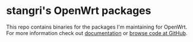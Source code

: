 # stangri's OpenWrt packages

This repo contains binaries for the packages I'm maintaining for OpenWrt. For more information check out [documentation](https://docs.openwrt.melmac.net) or [browse code at GitHub](https://github.com/stangri/repo.openwrt.melmac.net).

<!-- markdownlint-disable MD033 -->

<script defer src='https://static.cloudflareinsights.com/beacon.min.js' data-cf-beacon='{"token": "0604edb4340d43f7882211fe581bdfdd"}'></script>
